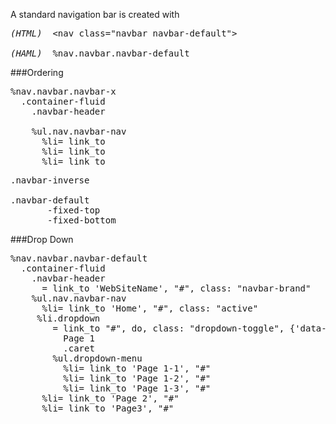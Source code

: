 A standard navigation bar is created with 
<pre>
<em>(HTML)</em>  &lt;nav class="navbar navbar-default"&gt;

<em>(HAML)</em>  %nav.navbar.navbar-default 
</pre>

###Ordering
<pre>
%nav.navbar.navbar-x
  .container-fluid
    .navbar-header
      
    %ul.nav.navbar-nav
      %li= link_to
      %li= link_to
      %li= link_to
</pre>


<pre>
.navbar-inverse  

.navbar-default
       -fixed-top  
       -fixed-bottom
</pre>

###Drop Down
<pre>
%nav.navbar.navbar-default
  .container-fluid
    .navbar-header
      = link_to 'WebSiteName', "#", class: "navbar-brand"
    %ul.nav.navbar-nav
      %li= link_to 'Home', "#", class: "active"
     %li.dropdown
        = link_to "#", do, class: "dropdown-toggle", {'data-toggle'=>'dropdown'}
          Page 1
          .caret
        %ul.dropdown-menu
          %li= link_to 'Page 1-1', "#"
          %li= link_to 'Page 1-2', "#"
          %li= link_to 'Page 1-3', "#" 
      %li= link_to 'Page 2', "#"
      %li= link_to 'Page3', "#"
</pre>
